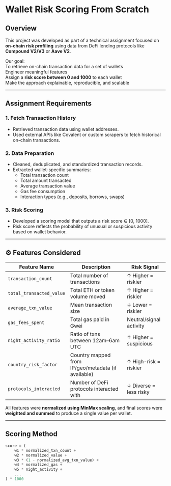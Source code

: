 # Wallet Risk Scoring From Scratch

## Overview

This project was developed as part of a technical assignment focused on **on-chain risk profiling** using data from DeFi lending protocols like **Compound V2/V3** or **Aave V2**.

Our goal:  
 To retrieve on-chain transaction data for a set of wallets  
 Engineer meaningful features  
 Assign a **risk score between 0 and 1000** to each wallet  
 Make the approach explainable, reproducible, and scalable

---

## Assignment Requirements

### 1. **Fetch Transaction History**
- Retrieved transaction data using wallet addresses.
- Used external APIs like Covalent or custom scrapers to fetch historical on-chain transactions.

### 2. **Data Preparation**
- Cleaned, deduplicated, and standardized transaction records.
- Extracted wallet-specific summaries:
  - Total transaction count
  - Total amount transacted
  - Average transaction value
  - Gas fee consumption
  - Interaction types (e.g., deposits, borrows, swaps)

### 3. **Risk Scoring**
- Developed a scoring model that outputs a risk score ∈ [0, 1000].
- Risk score reflects the probability of unusual or suspicious activity based on wallet behavior.

---

## ⚙️ Features Considered

| Feature Name              | Description                                           | Risk Signal            |
|---------------------------|-------------------------------------------------------|-------------------------|
| `transaction_count`       | Total number of transactions                         | ↑ Higher = riskier      |
| `total_transacted_value`  | Total ETH or token volume moved                      | ↑ Higher = riskier      |
| `average_txn_value`       | Mean transaction size                                | ↓ Lower = riskier       |
| `gas_fees_spent`          | Total gas paid in Gwei                               | Neutral/signal activity |
| `night_activity_ratio`    | Ratio of txns between 12am–6am UTC                   | ↑ Higher = suspicious   |
| `country_risk_factor`     | Country mapped from IP/geo/metadata (if available)   | ↑ High-risk = riskier   |
| `protocols_interacted`    | Number of DeFi protocols interacted with             | ↓ Diverse = less risky  |

All features were **normalized using MinMax scaling**, and final scores were **weighted and summed** to produce a single value per wallet.

---

## Scoring Method

```python
score = (
    w1 * normalized_txn_count +
    w2 * normalized_value +
    w3 * (1 - normalized_avg_txn_value) +
    w4 * normalized_gas +
    w5 * night_activity +
    ...
) * 1000
